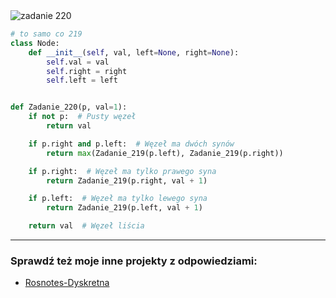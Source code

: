 <picture>
  <source srcset="../../srt/zbior_zadan/220.png" media="(prefers-color-scheme: light)">
  <source srcset="../../srt/zbior_zadan/black_220.png" media="(prefers-color-scheme: dark)">
  <img src="../../srt/zbior_zadan/black_220.png" alt="zadanie 220">
</picture>

```python
# to samo co 219
class Node:
    def __init__(self, val, left=None, right=None):
        self.val = val
        self.right = right
        self.left = left


def Zadanie_220(p, val=1):
    if not p:  # Pusty węzeł
        return val

    if p.right and p.left:  # Węzeł ma dwóch synów
        return max(Zadanie_219(p.left), Zadanie_219(p.right))

    if p.right:  # Węzeł ma tylko prawego syna
        return Zadanie_219(p.right, val + 1)

    if p.left:  # Węzeł ma tylko lewego syna
        return Zadanie_219(p.left, val + 1)

    return val  # Węzeł liścia
```


---
### Sprawdź też moje inne projekty z odpowiedziami:
- [Rosnotes-Dyskretna](https://github.com/kamilGie/Rosnotes-Dyskretna)
